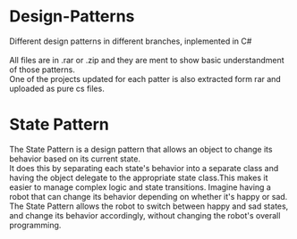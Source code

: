 # Design-Patterns
Different design patterns in different branches, inplemented in C# <br><br>
All files are in .rar or .zip and they are ment to show basic understandment of those patterns. <br>
One of the projects updated for each patter is also extracted form rar and uploaded as pure cs files.
# State Pattern
The State Pattern is a design pattern that allows an object to change its behavior based on its current state.<br> It does this by separating each state's behavior into a separate class and having the object delegate to the appropriate state class.This makes it easier to manage complex logic and state transitions. Imagine having a robot that can change its behavior depending on whether it's happy or sad. The State Pattern allows the robot to switch between happy and sad states, and change its behavior accordingly, without changing the robot's overall programming.

